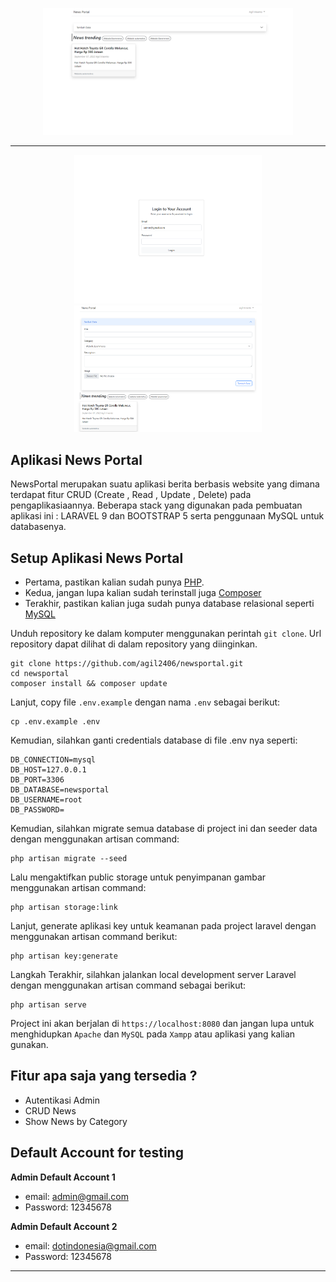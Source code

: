 <p align="center"><img src="public/assets/news.png" width="400" alt="Laravel Logo">
</p>
<hr>
<p align="center">  
<img src="public/assets/login.png" width="300" alt="Laravel Logo">
<img src="public/assets/add.png" width="300" alt="Laravel Logo">
</p>

## Aplikasi News Portal 
NewsPortal merupakan suatu aplikasi berita berbasis website yang dimana terdapat fitur CRUD (Create , Read , Update , Delete) pada pengaplikasiaannya. Beberapa stack yang digunakan pada pembuatan aplikasi ini : LARAVEL 9 dan BOOTSTRAP 5 serta penggunaan MySQL untuk databasenya. 

## Setup Aplikasi News Portal
- Pertama, pastikan kalian sudah punya [PHP](https://php.net).
- Kedua, jangan lupa kalian sudah terinstall juga [Composer](https://getcomposer.org)
- Terakhir, pastikan kalian juga sudah punya database relasional seperti [MySQL](https://www.mysql.com/downloads/)

Unduh repository ke dalam komputer menggunakan perintah `git clone`. Url
repository dapat dilihat di dalam repository yang diinginkan.

```
git clone https://github.com/agil2406/newsportal.git
cd newsportal
composer install && composer update
```
Lanjut, copy file `.env.example` dengan nama `.env` sebagai berikut:
```
cp .env.example .env
```
Kemudian, silahkan ganti credentials database di file .env nya seperti:
```
DB_CONNECTION=mysql
DB_HOST=127.0.0.1
DB_PORT=3306
DB_DATABASE=newsportal
DB_USERNAME=root
DB_PASSWORD=
```

Kemudian, silahkan migrate semua database di project ini dan seeder data dengan menggunakan artisan command:
```
php artisan migrate --seed
```
Lalu mengaktifkan public storage untuk penyimpanan gambar menggunakan artisan command:
```
php artisan storage:link
```
Lanjut, generate aplikasi key untuk keamanan pada project laravel dengan menggunakan artisan command berikut:
```
php artisan key:generate
```
Langkah Terakhir, silahkan jalankan local development server Laravel dengan menggunakan artisan command sebagai berikut:
```
php artisan serve
```
Project ini akan berjalan di `https://localhost:8080` dan jangan lupa untuk menghidupkan `Apache` dan `MySQL` pada `Xampp` atau aplikasi yang kalian gunakan.

## Fitur apa saja yang tersedia ?
- Autentikasi Admin
- CRUD News
- Show News by Category
  
## Default Account for testing
**Admin Default Account 1**
- email: admin@gmail.com
- Password: 12345678
  
**Admin Default Account 2**
- email: dotindonesia@gmail.com
- Password: 12345678
---